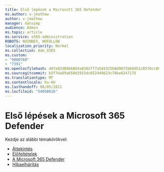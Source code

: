 ```yaml
---
title: Első lépések a Microsoft 365 Defender
ms.author: v-jmathew
author: v-jmathew
manager: dansimp
audience: Admin
ms.topic: article
ms.service: o365-administration
ROBOTS: NOINDEX, NOFOLLOW
localization_priority: Normal
ms.collection: Adm_O365
ms.custom:
- "9000760"
- "7391"
ms.openlocfilehash: 4dfe82d88b6884a8302ff7a5d4325b8d9075b60d51c8570cc88470d9ee222895
ms.sourcegitcommit: b5f7da89a650d2915dc652449623c78be6247175
ms.translationtype: MT
ms.contentlocale: hu-HU
ms.lasthandoff: 08/05/2021
ms.locfileid: "54058616"
---
```

# <a name="get-started-with-microsoft-365-defender"></a>Első lépések a Microsoft 365 Defender

Kezdje az alábbi témakörökvel:

- [Áttekintés](https://docs.microsoft.com/microsoft-365/security/mtp/microsoft-threat-protection)
- [Előfeltételek](https://docs.microsoft.com/microsoft-365/security/mtp/prerequisites)
- [A Microsoft 365 Defender](https://docs.microsoft.com/microsoft-365/security/mtp/mtp-enable)
- [Hibaelhárítás](https://docs.microsoft.com/microsoft-365/security/mtp/troubleshoot)
